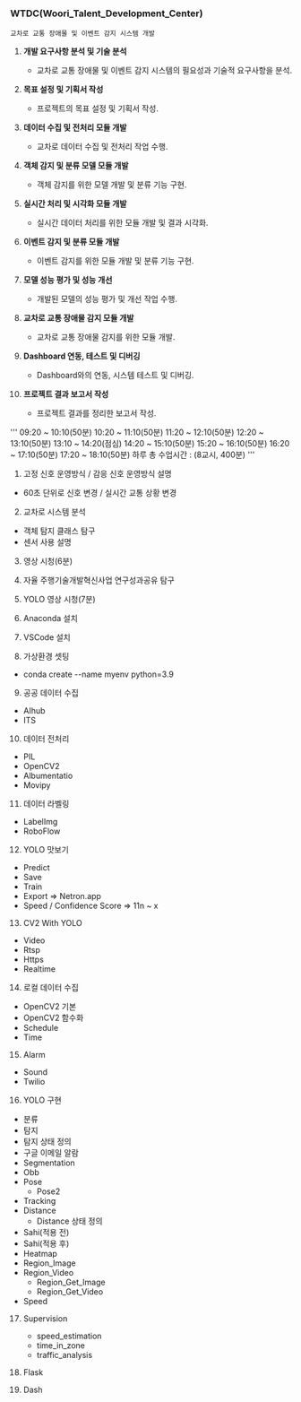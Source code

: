 ### WTDC(Woori_Talent_Development_Center) 

```
교차로 교통 장애물 및 이벤트 감지 시스템 개발
```

1. **개발 요구사항 분석 및 기술 분석**
   - 교차로 교통 장애물 및 이벤트 감지 시스템의 필요성과 기술적 요구사항을 분석.

2. **목표 설정 및 기획서 작성**
   - 프로젝트의 목표 설정 및 기획서 작성.

3. **데이터 수집 및 전처리 모듈 개발**
   - 교차로 데이터 수집 및 전처리 작업 수행.

4. **객체 감지 및 분류 모델 모듈 개발**
   - 객체 감지를 위한 모델 개발 및 분류 기능 구현.

5. **실시간 처리 및 시각화 모듈 개발**
   - 실시간 데이터 처리를 위한 모듈 개발 및 결과 시각화.

6. **이벤트 감지 및 분류 모듈 개발**
   - 이벤트 감지를 위한 모듈 개발 및 분류 기능 구현.

7. **모델 성능 평가 및 성능 개선**
   - 개발된 모델의 성능 평가 및 개선 작업 수행.

8. **교차로 교통 장애물 감지 모듈 개발**
   - 교차로 교통 장애물 감지를 위한 모듈 개발.

9. **Dashboard 연동, 테스트 및 디버깅**
   - Dashboard와의 연동, 시스템 테스트 및 디버깅.

10. **프로젝트 결과 보고서 작성**
    - 프로젝트 결과를 정리한 보고서 작성.

'''
09:20 ~ 10:10(50분)
10:20 ~ 11:10(50분)
11:20 ~ 12:10(50분)
12:20 ~ 13:10(50분)
13:10 ~ 14:20(점심)
14:20 ~ 15:10(50분)
15:20 ~ 16:10(50분)
16:20 ~ 17:10(50분)
17:20 ~ 18:10(50분)
하루 총 수업시간 : (8교시, 400분)
'''

1. 고정 신호 운영방식 / 감응 신호 운영방식 설명
- 60초 단위로 신호 변경 / 실시간 교통 상황 변경

2. 교차로 시스템 분석
- 객체 탐지 클래스 탐구
- 센서 사용 설명

3. 영상 시청(6분)

4. 자율 주행기술개발혁신사업 연구성과공유 탐구

5. YOLO 영상 시청(7분)

6. Anaconda 설치

7. VSCode 설치

8. 가상환경 셋팅
- conda create --name myenv python=3.9

9. 공공 데이터 수집
- AIhub
- ITS

10. 데이터 전처리
- PIL
- OpenCV2
- Albumentatio
- Movipy

11. 데이터 라벨링
- LabelImg
- RoboFlow

12. YOLO 맛보기
- Predict
- Save
- Train
- Export => Netron.app
- Speed / Confidence Score => 11n ~ x

13. CV2 With YOLO
- Video
- Rtsp
- Https
- Realtime

14. 로컬 데이터 수집
- OpenCV2 기본
- OpenCV2 함수화
- Schedule
- Time

15. Alarm
- Sound
- Twilio

16. YOLO 구현
- 분류
- 탐지
- 탐지 상태 정의
- 구글 이메일 알람
- Segmentation
- Obb
- Pose
    - Pose2
- Tracking
- Distance
    - Distance 상태 정의
- Sahi(적용 전)
- Sahi(적용 후)
- Heatmap
- Region_Image
- Region_Video
    - Region_Get_Image
    - Region_Get_Video
- Speed

17. Supervision
    - speed_estimation
    - time_in_zone
    - traffic_analysis

18. Flask

19. Dash
```
